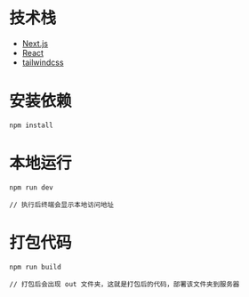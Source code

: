 # 技术栈
- [Next.js](https://nextjs.org/docs/getting-started)
- [React](https://reactjs.org/docs/hooks-intro.html)
- [tailwindcss](https://tailwindcss.com/)

# 安装依赖
```
npm install
```

# 本地运行
```
npm run dev

// 执行后终端会显示本地访问地址
```

# 打包代码
```
npm run build

// 打包后会出现 out 文件夹，这就是打包后的代码，部署该文件夹到服务器
```

